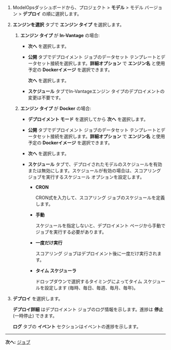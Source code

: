 1.  ModelOpsダッシュボードから、プロジェクト > **モデル** > モデル バージョン > **デプロイ** の順に選択します。


1.  **エンジンを選択** タブで **エンジン タイプ** を選択します。

    1.  **エンジン タイプ** が **In-Vantage** の場合:

        -   **次へ** を選択します。


        -   **公開** タブでデプロイメント ジョブのデータセット テンプレートとデータセット接続を選択します。**詳細オプション** で **エンジン名** と使用予定の **Dockerイメージ** を選択できます。

            **次へ** を選択します。


        -   **スケジュール** タブでIn-Vantageエンジン タイプのデプロイメントの変更は不要です。


    1.  **エンジン タイプ** が **Docker** の場合:

        -   **デプロイメント モード** を選択してから **次へ** を選択します。


        -   **公開** タブでデプロイメント ジョブのデータセット テンプレートとデータセット接続を選択します。**詳細オプション** で **エンジン名** と使用予定の **Dockerイメージ** を選択できます。


        -   **次へ** を選択します。


        -   **スケジュール** タブで、デプロイされたモデルのスケジュールを有効または無効にします。スケジュールが有効の場合は、スコアリング ジョブを実行するスケジュール オプションを設定します。

            -   **CRON**

                CRON式を入力して、スコアリング ジョブのスケジュールを定義します。


            -   **手動**

                スケジュールを指定しないと、デプロイメント ページから手動でジョブを実行する必要があります。


            -   **一度だけ実行**

                スコアリング ジョブはデプロイメント後に一度だけ実行されます。


            -   **タイム スケジューラ**

                ドロップダウンで選択するタイミングによってタイム スケジュールを設定します (毎時、毎日、毎週、毎月、毎年)。


1.  **デプロイ** を選択します。

    **デプロイ詳細** はデプロイメント ジョブのログ情報を示します。進捗は **停止** (一時停止) できます。

    **ログ** タブの **イベント** セクションはイベントの進捗を示します。


---

**次へ:** [ジョブ](yfx1732650662039.md)

